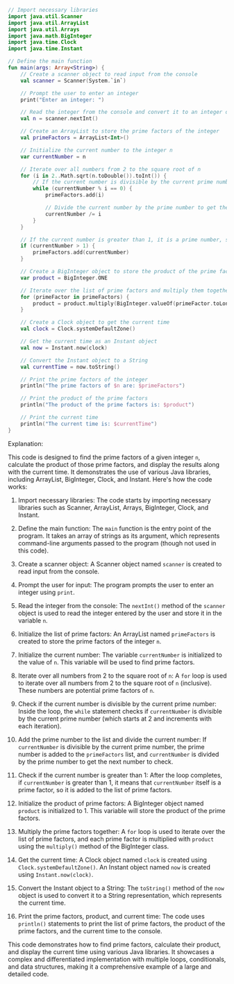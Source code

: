 ```kotlin
// Import necessary libraries
import java.util.Scanner
import java.util.ArrayList
import java.util.Arrays
import java.math.BigInteger
import java.time.Clock
import java.time.Instant

// Define the main function
fun main(args: Array<String>) {
    // Create a scanner object to read input from the console
    val scanner = Scanner(System.`in`)

    // Prompt the user to enter an integer
    print("Enter an integer: ")

    // Read the integer from the console and convert it to an integer data type
    val n = scanner.nextInt()

    // Create an ArrayList to store the prime factors of the integer
    val primeFactors = ArrayList<Int>()

    // Initialize the current number to the integer n
    var currentNumber = n

    // Iterate over all numbers from 2 to the square root of n
    for (i in 2..Math.sqrt(n.toDouble()).toInt()) {
        // If the current number is divisible by the current prime number, add the prime number to the list of prime factors
        while (currentNumber % i == 0) {
            primeFactors.add(i)

            // Divide the current number by the prime number to get the next number to check
            currentNumber /= i
        }
    }

    // If the current number is greater than 1, it is a prime number, so add it to the list of prime factors
    if (currentNumber > 1) {
        primeFactors.add(currentNumber)
    }

    // Create a BigInteger object to store the product of the prime factors
    var product = BigInteger.ONE

    // Iterate over the list of prime factors and multiply them together
    for (primeFactor in primeFactors) {
        product = product.multiply(BigInteger.valueOf(primeFactor.toLong()))
    }

    // Create a Clock object to get the current time
    val clock = Clock.systemDefaultZone()

    // Get the current time as an Instant object
    val now = Instant.now(clock)

    // Convert the Instant object to a String
    val currentTime = now.toString()

    // Print the prime factors of the integer
    println("The prime factors of $n are: $primeFactors")

    // Print the product of the prime factors
    println("The product of the prime factors is: $product")

    // Print the current time
    println("The current time is: $currentTime")
}
```

Explanation:

This code is designed to find the prime factors of a given integer `n`, calculate the product of those prime factors, and display the results along with the current time. It demonstrates the use of various Java libraries, including ArrayList, BigInteger, Clock, and Instant. Here's how the code works:

1. Import necessary libraries: The code starts by importing necessary libraries such as Scanner, ArrayList, Arrays, BigInteger, Clock, and Instant.

2. Define the main function: The `main` function is the entry point of the program. It takes an array of strings as its argument, which represents command-line arguments passed to the program (though not used in this code).

3. Create a scanner object: A Scanner object named `scanner` is created to read input from the console.

4. Prompt the user for input: The program prompts the user to enter an integer using `print`.

5. Read the integer from the console: The `nextInt()` method of the `scanner` object is used to read the integer entered by the user and store it in the variable `n`.

6. Initialize the list of prime factors: An ArrayList named `primeFactors` is created to store the prime factors of the integer `n`.

7. Initialize the current number: The variable `currentNumber` is initialized to the value of `n`. This variable will be used to find prime factors.

8. Iterate over all numbers from 2 to the square root of `n`: A `for` loop is used to iterate over all numbers from 2 to the square root of `n` (inclusive). These numbers are potential prime factors of `n`.

9. Check if the current number is divisible by the current prime number: Inside the loop, the `while` statement checks if `currentNumber` is divisible by the current prime number (which starts at 2 and increments with each iteration).

10. Add the prime number to the list and divide the current number: If `currentNumber` is divisible by the current prime number, the prime number is added to the `primeFactors` list, and `currentNumber` is divided by the prime number to get the next number to check.

11. Check if the current number is greater than 1: After the loop completes, if `currentNumber` is greater than 1, it means that `currentNumber` itself is a prime factor, so it is added to the list of prime factors.

12. Initialize the product of prime factors: A BigInteger object named `product` is initialized to 1. This variable will store the product of the prime factors.

13. Multiply the prime factors together: A `for` loop is used to iterate over the list of prime factors, and each prime factor is multiplied with `product` using the `multiply()` method of the BigInteger class.

14. Get the current time: A Clock object named `clock` is created using `Clock.systemDefaultZone()`. An Instant object named `now` is created using `Instant.now(clock)`.

15. Convert the Instant object to a String: The `toString()` method of the `now` object is used to convert it to a String representation, which represents the current time.

16. Print the prime factors, product, and current time: The code uses `println()` statements to print the list of prime factors, the product of the prime factors, and the current time to the console.

This code demonstrates how to find prime factors, calculate their product, and display the current time using various Java libraries. It showcases a complex and differentiated implementation with multiple loops, conditionals, and data structures, making it a comprehensive example of a large and detailed code.